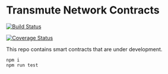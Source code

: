 # Transmute Network Contracts

[![Build Status](https://travis-ci.org/transmute-industries/network-contracts.svg?branch=master)](https://travis-ci.org/transmute-industries/network-contracts)

[![Coverage Status](https://coveralls.io/repos/github/transmute-industries/network-contracts/badge.svg?branch=master)](https://coveralls.io/github/transmute-industries/network-contracts?branch=master)

This repo contains smart contracts that are under development.

```
npm i
npm run test
```
